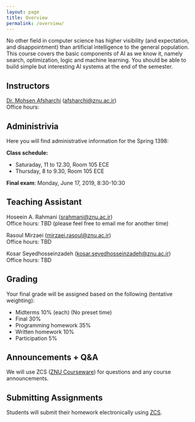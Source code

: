 ```yaml
---
layout: page
title: Overview
permalink: /overview/
---
```


No other field in computer science has higher visibility (and expectation, and disappointment) than artificial intelligence to the general population. This course covers the basic components of AI as we know it, namely search, optimization, logic and machine learning. You should be able to build simple but interesting AI systems at the end of the semester.

## Instructors
[Dr. Mohsen Afsharchi](http://cv.znu.ac.ir/afsharchim) (afsharchi@znu.ac.ir)  
Office hours:

## Administrivia
Here you will find administrative information for the Spring 1398:

__Class schedule:__ 
 - Saturaday, 11 to 12.30, Room 105 ECE
 - Thursday, 8 to 9.30, Room 105 ECE
 
__Final exam__: Monday, June 17, 2019, 8:30-10:30

## Teaching Assistant
Hoseein A. Rahmani (srahmani@znu.ac.ir)  
Office hours: TBD (please feel free to email me for another time)

Rasoul Mirzaei (mirzaei.rasoul@znu.ac.ir)  
Office hours: TBD

Kosar Seyedhosseinzadeh (kosar.seyedhosseinzadeh@znu.ac.ir)  
Office hours: TBD

## Grading
Your final grade will be assigned based on the following (tentative weighting):
- Midterms 10% (each) (No preset time)
- Final 30%
- Programming homework 35%
- Written homework 10%
- Participation 5%

## Announcements + Q&A
We will use ZCS ([ZNU Courseware](http://zcs.znu.ac.ir)) for questions and any course announcements.

## Submitting Assignments
Students will submit their homework electronically using [ZCS](http://zcs.znu.ac.ir).
